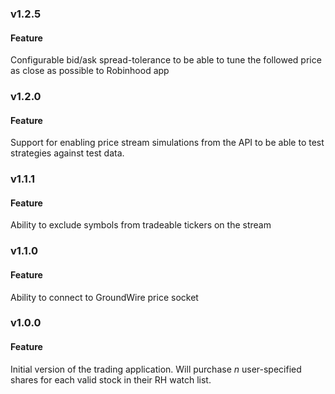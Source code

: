 ### v1.2.5
#### Feature
Configurable bid/ask spread-tolerance to be able to tune the followed price as close as possible to Robinhood app

### v1.2.0
#### Feature
Support for enabling price stream simulations from the API to be able to test strategies against test data.

### v1.1.1
#### Feature
Ability to exclude symbols from tradeable tickers on the stream

### v1.1.0
#### Feature
Ability to connect to GroundWire price socket

### v1.0.0
#### Feature
Initial version of the trading application.  Will purchase *n* user-specified shares for each valid stock in their RH watch list.